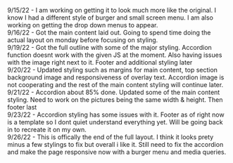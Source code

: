9/15/22 - I am working on getting it to look much more like the original. I know I had a different style of burger and small screen menu. I am also working on getting the drop down menus to appear. <br>
9/16/22 - Got the main content laid out. Going to spend time doing the actual layout on monday before focusing on styling. <br>
9/19/22 - Got the full outline with some of the major styling. Accordion function doesnt work with the given JS at the moment. Also having issues with the image right next to it. Footer and additional styling later <br>
9/20/22 - Updated styling such as margins for main content, top section background image and responsiveness of overlay text. Accordion image is not cooperating and the rest of the main content styling will continue later. <br>
9/21/22 - Accordion about 85% done. Updated some of the main content styling. Need to work on the pictures being the same width & height. Then footer last <br>
9/23/22 - Accordion styling has some issues with it. Footer as of right now is a template so I dont quiet understand everything yet. Will be going back in to recreate it on my own.<br>
9/26/22 - This is offically the end of the full layout. I think it looks prety minus a few stylings to fix but overall i like it. Still need to fix the accordion and make the page responsive now with a burger menu and media queries. <br>

